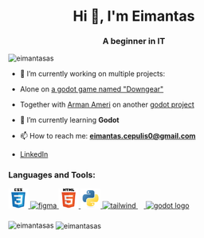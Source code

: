 <h1 align="center">Hi 👋, I'm Eimantas</h1>
<h3 align="center">A beginner in IT</h3>

<p align="left"> <img src="https://komarev.com/ghpvc/?username=eimantasas&label=Profile%20views&color=0e75b6&style=flat" alt="eimantasas" /> </p>

- 🔭 I’m currently working on multiple projects:
- Alone on [a godot game named "Downgear"](https://github.com/Eimantasas/DowngearGit)
- Together with [Arman Ameri](https://github.com/ArmanAmeri) on another [godot project](https://github.com/ArmanAmeri/9-Days-To-Live)

- 🌱 I’m currently learning **Godot**

- 📫 How to reach me: **eimantas.cepulis0@gmail.com**
- [LinkedIn](https://www.linkedin.com/in/eimantas-cepulis-223505345/)


<h3 align="left">Languages and Tools:</h3>
<p align="left"> <a href="https://www.w3schools.com/css/" target="_blank" rel="noreferrer"> <img src="https://raw.githubusercontent.com/devicons/devicon/master/icons/css3/css3-original-wordmark.svg" alt="css3" width="40" height="40"/> </a> <a href="https://www.figma.com/" target="_blank" rel="noreferrer"> <img src="https://www.vectorlogo.zone/logos/figma/figma-icon.svg" alt="figma" width="40" height="40"/> </a> <a href="https://www.w3.org/html/" target="_blank" rel="noreferrer"> <img src="https://raw.githubusercontent.com/devicons/devicon/master/icons/html5/html5-original-wordmark.svg" alt="html5" width="40" height="40"/> </a> <a href="https://www.python.org" target="_blank" rel="noreferrer"> <img src="https://raw.githubusercontent.com/devicons/devicon/master/icons/python/python-original.svg" alt="python" width="40" height="40"/> </a> <a href="https://tailwindcss.com/" target="_blank" rel="noreferrer"> <img src="https://www.vectorlogo.zone/logos/tailwindcss/tailwindcss-icon.svg" alt="tailwind" width="40" height="40"/> </a> <a href="https://godotengine.org/" target="_blank" rel="noreferrer"> <img width="12" /> <img src="https://cdn.jsdelivr.net/gh/devicons/devicon/icons/godot/godot-original.svg" height="40" alt="godot logo"  /></p></a>


###

<p><img align="left" src="https://github-readme-stats.vercel.app/api/top-langs?username=eimantasas&show_icons=true&locale=en&layout=compact" alt="eimantasas" /></p>

<p>&nbsp;<img align="center" src="https://github-readme-stats.vercel.app/api?username=eimantasas&show_icons=true&locale=en" alt="eimantasas" /></p>
